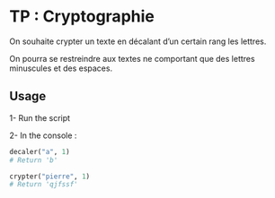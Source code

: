 
# TP : Cryptographie

On souhaite crypter un texte en décalant d’un certain rang les lettres.

On pourra se restreindre aux textes ne comportant que des lettres minuscules et des espaces.




## Usage

1- Run the script

2- In the console :
```py
decaler("a", 1)
# Return 'b'

crypter("pierre", 1)
# Return 'qjfssf'


```

